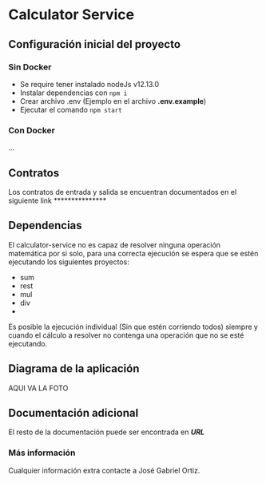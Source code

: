 # Calculator Service

## Configuración inicial del proyecto

### Sin Docker
- Se require tener instalado nodeJs v12.13.0
- Instalar dependencias con `npm i`
- Crear archivo .env (Ejemplo en el archivo **.env.example**)
- Ejecutar el comando `npm start`

### Con Docker 
...

## Contratos

Los contratos de entrada y salida se encuentran documentados en el siguiente link   ***************


## Dependencias
El calculator-service no es capaz de resolver ninguna operación matemática por si solo, para una correcta ejecución se espera que se estén ejecutando los siguientes proyectos:

- sum
- rest
- mul
- div
- 
Es posible la ejecución individual (Sin que estén corriendo todos) siempre y cuando el cálculo a resolver no contenga una operación que no se esté ejecutando.

## Diagrama de la aplicación

AQUI VA LA FOTO

## Documentación adicional

El resto de la documentación puede ser encontrada en ***URL***


### Más información
Cualquier información extra contacte a José Gabriel Ortiz.




